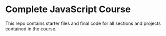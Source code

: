 # Complete JavaScript Course

This repo contains starter files and final code for all sections and projects contained in the course.